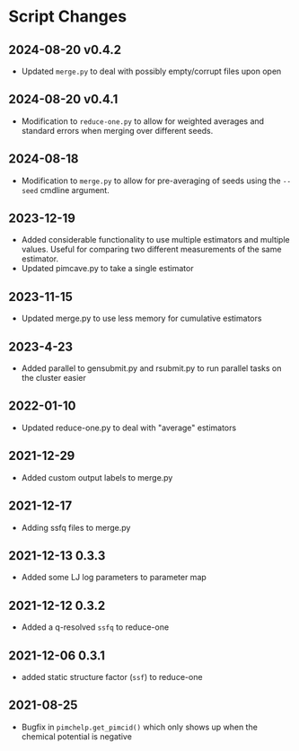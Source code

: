 Script Changes
==============

## 2024-08-20 v0.4.2
- Updated `merge.py` to deal with possibly empty/corrupt files upon open

## 2024-08-20 v0.4.1
- Modification to `reduce-one.py` to allow for weighted averages and standard
  errors when merging over different seeds.

## 2024-08-18
- Modification to `merge.py` to allow for pre-averaging of seeds using the
  `--seed` cmdline argument.

## 2023-12-19
- Added considerable functionality to use multiple estimators and multiple
  values.  Useful for comparing two different measurements of the same
  estimator.
- Updated pimcave.py to take a single estimator

## 2023-11-15
- Updated merge.py to use less memory for cumulative estimators

## 2023-4-23
- Added parallel to gensubmit.py and rsubmit.py to run parallel tasks on the cluster easier

## 2022-01-10 
- Updated reduce-one.py to deal with "average" estimators

## 2021-12-29
- Added custom output labels to merge.py

## 2021-12-17 
- Adding ssfq files to merge.py

## 2021-12-13 0.3.3
- Added some LJ log parameters to parameter map

## 2021-12-12 0.3.2
- Added a q-resolved `ssfq` to reduce-one

## 2021-12-06 0.3.1
- added static structure factor (`ssf`) to reduce-one

## 2021-08-25
- Bugfix in `pimchelp.get_pimcid()` which only shows up when the chemical
  potential is negative
